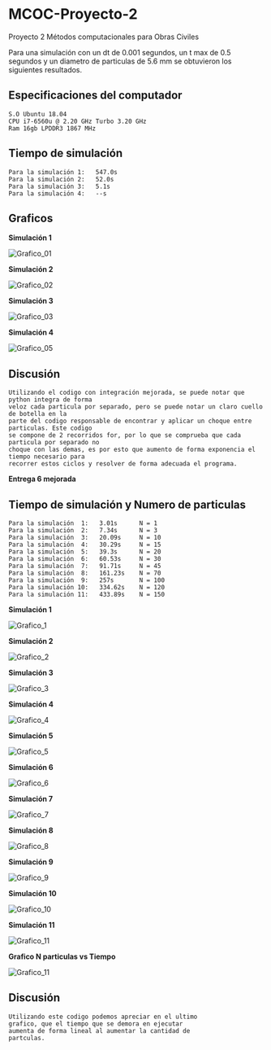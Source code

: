 # MCOC-Proyecto-2
Proyecto 2 Métodos computacionales para Obras Civiles

Para una simulación con un dt de 0.001 segundos, un t max de 0.5 segundos y un diametro de particulas de 5.6 mm se obtuvieron los siguientes resultados.

## Especificaciones del computador

	S.O Ubuntu 18.04
	CPU i7-6560u @ 2.20 GHz Turbo 3.20 GHz
	Ram 16gb LPDDR3 1867 MHz

## Tiempo de simulación

	Para la simulación 1:   547.0s
	Para la simulación 2:   52.0s
	Para la simulación 3:   5.1s
	Para la simulación 4:   --s
	
## Graficos
**Simulación 1**

![Grafico_01](https://raw.githubusercontent.com/naxolorca/MCOC-Proyecto-2-Entrega-4/master/simulacion-1/Grafico_10.png)

**Simulación 2**

![Grafico_02](https://raw.githubusercontent.com/naxolorca/MCOC-Proyecto-2-Entrega-4/master/simulacion-2/Grafico_05.png)

**Simulación 3**

![Grafico_03](https://raw.githubusercontent.com/naxolorca/MCOC-Proyecto-2-Entrega-4/master/simulacion-3/Grafico_02.png)

**Simulación 4**

![Grafico_05](https://raw.githubusercontent.com/naxolorca/MCOC-Proyecto-2-Entrega-4/master/simulacion-4/Grafico_20.png)



## Discusión

	Utilizando el codigo con integración mejorada, se puede notar que python integra de forma 
	veloz cada particula por separado, pero se puede notar un claro cuello de botella en la 
	parte del codigo responsable de encontrar y aplicar un choque entre particulas. Este codigo 
	se compone de 2 recorridos for, por lo que se comprueba que cada particula por separado no 
	choque con las demas, es por esto que aumento de forma exponencia el tiempo necesario para
	recorrer estos ciclos y resolver de forma adecuada el programa.

**Entrega 6 mejorada**
## Tiempo de simulación y Numero de particulas

	Para la simulación  1:   3.01s  	N = 1
	Para la simulación  2:   7.34s  	N = 3
	Para la simulación  3:   20.09s 	N = 10
	Para la simulación  4:   30.29s 	N = 15
	Para la simulación  5:   39.3s 		N = 20
	Para la simulación  6:   60.53s 	N = 30
	Para la simulación  7:   91.71s 	N = 45
	Para la simulación  8:   161.23s 	N = 70
	Para la simulación  9:   257s 		N = 100
	Para la simulación 10:   334.62s 	N = 120
	Para la simulación 11:   433.89s 	N = 150

**Simulación 1**

![Grafico_1](https://raw.githubusercontent.com/naxolorca/MCOC-Proyecto-2-Entrega-4/master/Mejorado/grafico/1.png)

**Simulación 2**

![Grafico_2](https://raw.githubusercontent.com/naxolorca/MCOC-Proyecto-2-Entrega-4/master/Mejorado/grafico/3.png)

**Simulación 3**

![Grafico_3](https://raw.githubusercontent.com/naxolorca/MCOC-Proyecto-2-Entrega-4/master/Mejorado/grafico/10.png)

**Simulación 4**

![Grafico_4](https://raw.githubusercontent.com/naxolorca/MCOC-Proyecto-2-Entrega-4/master/Mejorado/grafico/15.png)

**Simulación 5**

![Grafico_5](https://raw.githubusercontent.com/naxolorca/MCOC-Proyecto-2-Entrega-4/master/Mejorado/grafico/20.png)

**Simulación 6**

![Grafico_6](https://raw.githubusercontent.com/naxolorca/MCOC-Proyecto-2-Entrega-4/master/Mejorado/grafico/30.png)

**Simulación 7**

![Grafico_7](https://raw.githubusercontent.com/naxolorca/MCOC-Proyecto-2-Entrega-4/master/Mejorado/grafico/45.png)

**Simulación 8**

![Grafico_8](https://raw.githubusercontent.com/naxolorca/MCOC-Proyecto-2-Entrega-4/master/Mejorado/grafico/70.png)

**Simulación 9**

![Grafico_9](https://raw.githubusercontent.com/naxolorca/MCOC-Proyecto-2-Entrega-4/master/Mejorado/grafico/100.png)

**Simulación 10**

![Grafico_10](https://raw.githubusercontent.com/naxolorca/MCOC-Proyecto-2-Entrega-4/master/Mejorado/grafico/120.png)

**Simulación 11**

![Grafico_11](https://raw.githubusercontent.com/naxolorca/MCOC-Proyecto-2-Entrega-4/master/Mejorado/grafico/150.png)

**Grafico N particulas vs Tiempo**

![Grafico_11](https://raw.githubusercontent.com/naxolorca/MCOC-Proyecto-2-Entrega-4/master/Mejorado/grafico.png)


## Discusión

	Utilizando este codigo podemos apreciar en el ultimo
	grafico, que el tiempo que se demora en ejecutar
	aumenta de forma lineal al aumentar la cantidad de
	partculas.
